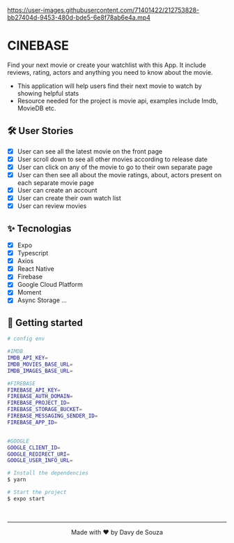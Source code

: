 
https://user-images.githubusercontent.com/71401422/212753828-bb27404d-9453-480d-bde5-6e8f78ab6e4a.mp4

# CINEBASE

Find your next movie or create your watchlist with this App. It include reviews, rating, actors and anything you need to know about the movie.

-   This application will help users find their next movie to watch by showing helpful stats
-   Resource needed for the project is movie api, examples include Imdb, MovieDB etc.

## :hammer_and_wrench:  User Stories

-   [x] User can see all the latest movie on the front page
-   [x] User scroll down to see all other movies according to release date
-   [x] User can click on any of the movie to go to their own separate page
-   [x] User can then see all about the movie ratings, about, actors present on each separate movie page
-   [x] User can create an account
-   [x] User can create their own watch list
-   [x] User can review movies

## ✨ Tecnologias

- [x] Expo
- [x] Typescript
- [x] Axios
- [x] React Native
- [x] Firebase
- [x] Google Cloud Platform
- [x] Moment
- [x] Async Storage
...

## 🚀 Getting started


```bash
# config env

#IMDB
IMDB_API_KEY=
IMDB_MOVIES_BASE_URL=
IMDB_IMAGES_BASE_URL=

#FIREBASE
FIREBASE_API_KEY=
FIREBASE_AUTH_DOMAIN=
FIREBASE_PROJECT_ID=
FIREBASE_STORAGE_BUCKET=
FIREBASE_MESSAGING_SENDER_ID=
FIREBASE_APP_ID=


#GOOGLE
GOOGLE_CLIENT_ID=
GOOGLE_REDIRECT_URI=
GOOGLE_USER_INFO_URL=

```


```bash
# Install the dependencies
$ yarn

# Start the project
$ expo start
```

</br>

---
<p align="center">Made with ❤️ by Davy de Souza</p>
